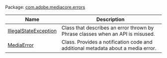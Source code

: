 ---
---

Package: [com.adobe.mediacore.errors](http://help.adobe.com/en_US/primetime/api/psdk/asdoc-dhls_1.4/com/adobe/mediacore/errors/package-detail.html)


<table frame="all" colsep="1" rowsep="1" id="table_C6D7271B712243599385BEC9456F0816"> 
 <tgroup cols="2" colsep="1" rowsep="1" class="FormatA"> 
  <colspec colnum="1" colname="1" colwidth="30*" /> 
  <colspec colnum="2" colname="2" colwidth="70*" /> 
  <thead> 
   <tr rowsep="1"> 
    <th colname="1" class="entry">Name </th> 
    <th colname="2" class="entry">Description </th> 
   </tr> 
  </thead> 
  <tbody> 
   <tr rowsep="1"> 
    <td colname="1"><span class="codeph"><a href="http://help.adobe.com/en_US/primetime/api/psdk/asdoc-dhls_1.4/com/adobe/mediacore/errors/IllegalStateException.html" format="html" scope="external">IllegalStateException</a> </span></td> 
    <td colname="2"> Class that describes an error thrown by 
     <ph conkeyref="phrases/primetime-sdk-name">
      Phrase
     </ph> classes when an API is misused. </td> 
   </tr> 
   <tr rowsep="0"> 
    <td colname="1"><span class="codeph"><a href="http://help.adobe.com/en_US/primetime/api/psdk/asdoc-dhls_1.4/com/adobe/mediacore/errors/MediaError.html" format="html" scope="external">MediaError</a></span></td> 
    <td colname="2">Class. Provides a notification code and additional metadata about a media error.</td> 
   </tr> 
  </tbody> 
 </tgroup> 
</table>

